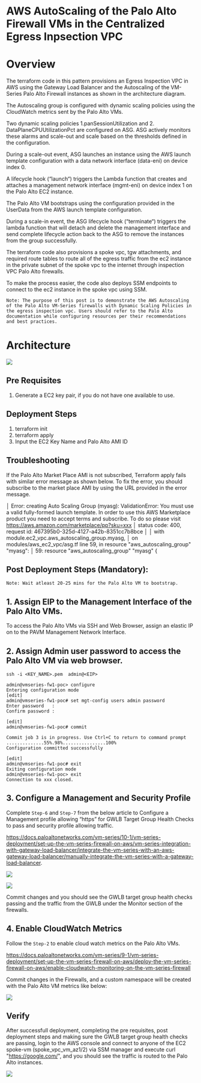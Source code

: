 # AWS AutoScaling of the Palo Alto Firewall VMs in the Centralized Egress Inpsection VPC

# Overview

The terraform code in this pattern provisions an Egress Inspection VPC in AWS using the Gateway Load Balancer and the Autoscaling of the VM-Series Palo Alto Firewall instances as shown in the architecture diagram.

The Autoscaling group is configured with dynamic scaling policies using the CloudWatch metrics sent by the Palo Alto VMs.

Two dynamic scaling policies 1.panSessionUtilization and 2. DataPlaneCPUUtilizationPct are configured on ASG. ASG actively monitors these alarms and scale-out and scale based on the thresholds defined in the configuration. 

During a scale-out event, ASG launches an instance using the AWS launch template configuration with a data network interface (data-eni) on device index 0.

A lifecycle hook (“launch“) triggers the Lambda function that creates and attaches a management network interface (mgmt-eni) on device index 1 on the Palo Alto EC2 instance. 

The Palo Alto VM bootstraps using the configuration provided in the UserData from the AWS launch template configuration.

During a scale-in event, the ASG lifecycle hook (“terminate“) triggers the lambda function that will detach and delete the management interface and send complete lifecycle action back to the ASG to remove the instances from the group successfully.

The terraform code also provisions a spoke vpc, tgw attachments, and required route tables to route all of the egress traffic from the ec2 instance in the private subnet of the spoke vpc to the internet through inspection VPC Palo Alto firewalls.

To make the process easier, the code also deploys SSM endpoints to connect to the ec2 instance in the spoke vpc using SSM.

`Note: The purpose of this post is to demonstrate the AWS Autoscaling of the Palo Alto VM-Series firewalls with Dynamic Scaling Policies in the egress inspection vpc. Users should refer to the Palo Alto documentation while configuring resources per their recommendations and best practices.`

# Architecture

![](./pavm_asg_arch.png)

## Pre Requisites

1. Generate a EC2 key pair, if you do not have one available to use.

## Deployment Steps

1. terraform init
2. terraform apply
3. Input the EC2 Key Name and Palo Alto AMI ID 

## Troubleshooting 

If the Palo Alto Market Place AMI is not subscribed, Terraform apply fails with similar error message as shown below. To fix the error, you should subscribe to the market place AMI by using the URL provided in the error message.

│ Error: creating Auto Scaling Group (myasg): ValidationError: You must use a valid fully-formed launch template. In order to use this AWS Marketplace product you need to accept terms and subscribe. To do so please visit https://aws.amazon.com/marketplace/pp?sku=xxx
│ 	status code: 400, request id: 467395b0-325d-4127-a42b-8351cc7b8bce
│ 
│   with module.ec2_vpc.aws_autoscaling_group.myasg,
│   on modules/aws_ec2_vpc/asg.tf line 59, in resource "aws_autoscaling_group" "myasg":
│   59: resource "aws_autoscaling_group" "myasg" {

## Post Deployment Steps (Mandatory):

`Note: Wait atleast 20-25 mins for the Palo Alto VM to bootstrap.`

## 1. Assign EIP to the Management Interface of the Palo Alto VMs.

 To access the Palo Alto VMs via SSH and Web Browser, assign an elastic IP on to the PAVM Management Network Interface.

## 2. Assign Admin user password to access the Palo Alto VM via web browser.

```
ssh -i <KEY_NAME>.pem  admin@<EIP>

admin@vmseries-fw1-poc> configure
Entering configuration mode
[edit]                                                                                                                                                                                                                                       
admin@vmseries-fw1-poc# set mgt-config users admin password
Enter password   : 
Confirm password : 

[edit]                                                                                                                                                                                                                                       
admin@vmseries-fw1-poc# commit

Commit job 3 is in progress. Use Ctrl+C to return to command prompt
..............55%.98%................100%
Configuration committed successfully

[edit]                                                                                                                                                                                                                                       
admin@vmseries-fw1-poc# exit
Exiting configuration mode
admin@vmseries-fw1-poc> exit
Connection to xxx closed.
```

## 3. Configure a Management and Security Profile

Complete `Step-6` and `Step-7` from the below article to Configure a Management profile allowing “https” for GWLB Target Group Health Checks to pass and security profile allowing traffic. 

 https://docs.paloaltonetworks.com/vm-series/10-1/vm-series-deployment/set-up-the-vm-series-firewall-on-aws/vm-series-integration-with-gateway-load-balancer/integrate-the-vm-series-with-an-aws-gateway-load-balancer/manually-integrate-the-vm-series-with-a-gateway-load-balancer.  


![](./pavm_gwlb_https_health_check_profile.png)

![](./gwlb-hhtps-health-check-profile.png)

Commit changes and you should see the GWLB target group health checks passing and the traffic from the GWLB under the Monitor section of the firewalls.

## 4. Enable CloudWatch Metrics 

Follow the `Step-2` to enable cloud watch metrics on the Palo Alto VMs.

https://docs.paloaltonetworks.com/vm-series/9-1/vm-series-deployment/set-up-the-vm-series-firewall-on-aws/deploy-the-vm-series-firewall-on-aws/enable-cloudwatch-monitoring-on-the-vm-series-firewall

Commit changes in the Firewalls, and a custom namespace will be created with the Palo Alto VM metrics like below:

![](./cw_metrics.png)

## Verify

After successfull deployment, completing the pre requisites, post deployment steps and making sure the GWLB target group health checks are passing, login to the AWS console and connect to anyone of the EC2 spoke-vm (spoke_vpc_vm_az1/2) via SSM manager and execute curl "https://google.com/", and you should see the traffic is routed to the Palo Alto instances.

![](./pavm_traffic_monitoring.png)